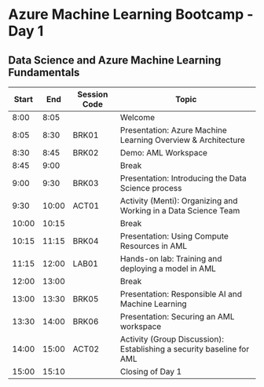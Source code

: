 # Azure Machine Learning Bootcamp - Day 1

## Data Science and Azure Machine Learning Fundamentals

| Start | End | Session Code | Topic |
| ------------------------ | --- | --- | --- |
| 8:00                     | 8:05 | | Welcome |
| 8:05                     | 8:30 | BRK01 | Presentation: Azure Machine Learning Overview & Architecture |
| 8:30                     | 8:45 | BRK02 | Demo: AML Workspace |
| 8:45                     | 9:00 | | Break |
| 9:00                     | 9:30 | BRK03 | Presentation: Introducing the Data Science process |
| 9:30                     | 10:00 | ACT01 | Activity (Menti): Organizing and Working in a Data Science Team |
| 10:00                    | 10:15 | | Break |
| 10:15                    | 11:15 | BRK04 | Presentation: Using Compute Resources in AML |
| 11:15                    | 12:00 | LAB01 | Hands-on lab: Training and deploying a model in AML |
| 12:00                    | 13:00 | | Break |
| 13:00                    | 13:30 | BRK05 | Presentation: Responsible AI and Machine Learning |
| 13:30                    | 14:00 | BRK06 | Presentation: Securing an AML workspace |
| 14:00                    | 15:00 | ACT02 | Activity (Group Discussion): Establishing a security baseline for AML |
| 15:00                    | 15:10 | | Closing of Day 1 |